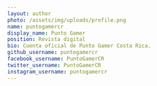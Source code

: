 ```yaml
---
layout: author
photo: /assets/img/uploads/profile.png
name: puntogamercr
display_name: Punto Gamer
position: Revista digital
bio: Cuenta oficial de Punto Gamer Costa Rica.
github_username: puntogamercr
facebook_username: PuntoGamerCR
twitter_username: PuntoGamerCR
instagram_username: puntogamercr
---
```


